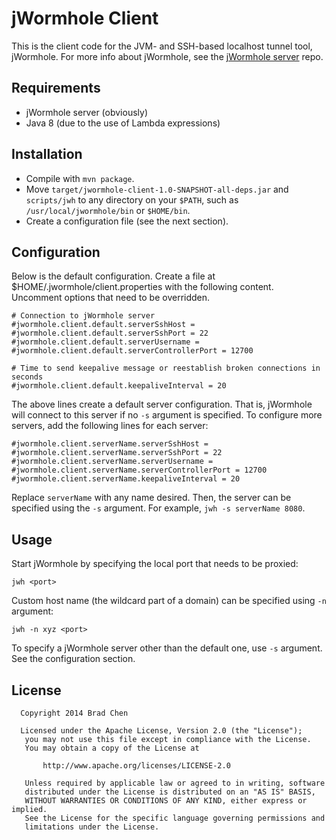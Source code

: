 # jWormhole Client

This is the client code for the JVM- and SSH-based localhost tunnel tool, jWormhole. For more info
about jWormhole, see the [jWormhole server](https://github.com/vvasabi/jwormhole-server) repo.


## Requirements

* jWormhole server (obviously)
* Java 8 (due to the use of Lambda expressions)


## Installation

* Compile with `mvn package`.
* Move `target/jwormhole-client-1.0-SNAPSHOT-all-deps.jar` and `scripts/jwh` to any directory on
  your `$PATH`, such as `/usr/local/jwormhole/bin` or `$HOME/bin`.
* Create a configuration file (see the next section).


## Configuration

Below is the default configuration. Create a file at $HOME/.jwormhole/client.properties with the
following content. Uncomment options that need to be overridden.

```
# Connection to jWormhole server
#jwormhole.client.default.serverSshHost =
#jwormhole.client.default.serverSshPort = 22
#jwormhole.client.default.serverUsername =
#jwormhole.client.default.serverControllerPort = 12700

# Time to send keepalive message or reestablish broken connections in seconds
#jwormhole.client.default.keepaliveInterval = 20
```

The above lines create a default server configuration. That is, jWormhole will connect to this
server if no `-s` argument is specified. To configure more servers, add the following lines for each
server:

```
#jwormhole.client.serverName.serverSshHost =
#jwormhole.client.serverName.serverSshPort = 22
#jwormhole.client.serverName.serverUsername =
#jwormhole.client.serverName.serverControllerPort = 12700
#jwormhole.client.serverName.keepaliveInterval = 20
```

Replace `serverName` with any name desired. Then, the server can be specified using the `-s`
argument. For example, `jwh -s serverName 8080`.


## Usage
Start jWormhole by specifying the local port that needs to be proxied:

```
jwh <port>
```

Custom host name (the wildcard part of a domain) can be specified using `-n` argument:

```
jwh -n xyz <port>
```

To specify a jWormhole server other than the default one, use `-s` argument. See the configuration
section.


## License

```
  Copyright 2014 Brad Chen

  Licensed under the Apache License, Version 2.0 (the "License");
   you may not use this file except in compliance with the License.
   You may obtain a copy of the License at

       http://www.apache.org/licenses/LICENSE-2.0

   Unless required by applicable law or agreed to in writing, software
   distributed under the License is distributed on an "AS IS" BASIS,
   WITHOUT WARRANTIES OR CONDITIONS OF ANY KIND, either express or implied.
   See the License for the specific language governing permissions and
   limitations under the License.
```
